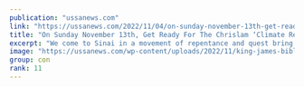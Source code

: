 ```yaml
---
publication: "ussanews.com"
link: "https://ussanews.com/2022/11/04/on-sunday-november-13th-get-ready-for-the-chrislam-climate-repentance-ceremony-on-mount-sinai-in-egypt-as-the-united-nations-holds-cop27/"
title: "On Sunday November 13th, Get Ready For The Chrislam ‘Climate Repentance Ceremony’ On Mount Sinai In Egypt As The United Nations Holds COP27"
excerpt: "We come to Sinai in a movement of repentance and quest bring to together leaders from the world’s major religions to put forth a prophetic interreligious call to action with ‘Climate Justice: Ten Univ"
image: "https://ussanews.com/wp-content/uploads/2022/11/king-james-bible-commentaries-dispensational-truth-600x525.jpg"
group: con
rank: 11
---
```

